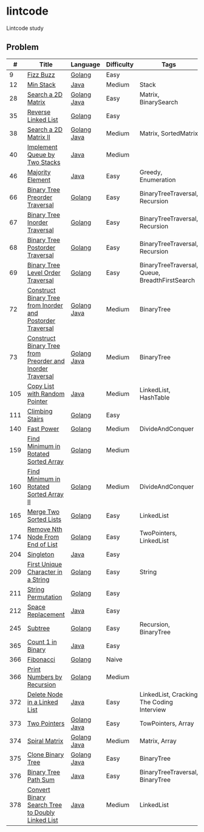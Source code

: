 # lintcode
Lintcode study

## Problem
|#|Title|Language|Difficulty|Tags|
|-|-----|--------|----------|----|
|9|[Fizz Buzz](http://www.lintcode.com/en/problem/fizz-buzz/)|[Golang](https://github.com/ZacharyChang/lintcode/tree/master/problem/009.fizz-buzz)|Easy|
|12|[Min Stack](http://www.lintcode.com/en/problem/min-stack/)|[Java](https://github.com/ZacharyChang/lintcode/tree/master/problem/012.min-stack)|Medium|Stack
|28|[Search a 2D Matrix](http://www.lintcode.com/en/problem/search-a-2d-matrix/)|[Golang](https://github.com/ZacharyChang/lintcode/tree/master/problem/028.search-a-2d-matrix/solution.go) [Java](https://github.com/ZacharyChang/lintcode/tree/master/problem/028.search-a-2d-matrix/Solution.java)|Easy|Matrix, BinarySearch
|35|[Reverse Linked List](http://www.lintcode.com/en/problem/reverse-linked-list/)|[Golang](https://github.com/ZacharyChang/lintcode/tree/master/problem/035.reverse-linked-list)|Easy|
|38|[Search a 2D Matrix II](https://www.lintcode.com/en/problem/search-a-2d-matrix-ii/)|[Golang](https://github.com/ZacharyChang/lintcode/tree/master/problem/038.search-a-2d-matrix-ii/solution.go) [Java](https://github.com/ZacharyChang/lintcode/tree/master/problem/038.search-a-2d-matrix-ii/Solution.java)|Medium|Matrix, SortedMatrix|
|40|[Implement Queue by Two Stacks](https://www.lintcode.com/en/problem/implement-queue-by-two-stacks/)|[Java](https://github.com/ZacharyChang/lintcode/tree/master/problem/040.implement-queue-by-two-stacks)|Medium|
|46|[Majority Element](https://www.lintcode.com/en/problem/majority-element/)|[Java](https://github.com/ZacharyChang/lintcode/tree/master/problem/046.majority-element)|Easy|Greedy, Enumeration|
|66|[Binary Tree Preorder Traversal](https://www.lintcode.com/en/problem/binary-tree-preorder-traversal/)|[Golang](https://github.com/ZacharyChang/lintcode/tree/master/problem/066.binary-tree-preorder-traversal)|Easy|BinaryTreeTraversal, Recursion|
|67|[Binary Tree Inorder Traversal](https://www.lintcode.com/en/problem/binary-tree-inorder-traversal/)|[Golang](https://github.com/ZacharyChang/lintcode/tree/master/problem/067.binary-tree-inorder-traversal)|Easy|BinaryTreeTraversal, Recursion|
|68|[Binary Tree Postorder Traversal](https://www.lintcode.com/en/problem/binary-tree-postorder-traversal/)|[Golang](https://github.com/ZacharyChang/lintcode/tree/master/problem/068.binary-tree-postorder-traversal)|Easy|BinaryTreeTraversal, Recursion|
|69|[Binary Tree Level Order Traversal](https://www.lintcode.com/en/problem/binary-tree-level-order-traversal/)|[Golang](https://github.com/ZacharyChang/lintcode/tree/master/problem/069.binary-tree-level-order-traversal)|Easy|BinaryTreeTraversal, Queue, BreadthFirstSearch|
|72|[Construct Binary Tree from Inorder and Postorder Traversal](https://www.lintcode.com/en/problem/construct-binary-tree-from-inorder-and-postorder-traversal/)|[Golang](https://github.com/ZacharyChang/lintcode/tree/master/problem/072.construct-binary-tree-from-inorder-and-postorder-traversal/solution.go) [Java](https://github.com/ZacharyChang/lintcode/tree/master/problem/072.construct-binary-tree-from-inorder-and-postorder-traversal/Solution.java)|Medium|BinaryTree|
|73|[Construct Binary Tree from Preorder and Inorder Traversal](https://www.lintcode.com/en/problem/construct-binary-tree-from-preorder-and-inorder-traversa/)|[Golang](https://github.com/ZacharyChang/lintcode/tree/master/problem/073.construct-binary-tree-from-preorder-and-inorder-traversal/solution.go) [Java](https://github.com/ZacharyChang/lintcode/tree/master/problem/073.construct-binary-tree-from-preorder-and-inorder-traversal/Solution.java)|Medium|BinaryTree|
|105|[Copy List with Random Pointer](http://www.lintcode.com/en/problem/copy-list-with-random-pointer/)|[Java](https://github.com/ZacharyChang/lintcode/tree/master/problem/105.copy-list-with-random-pointer)|Medium|LinkedList, HashTable
|111|[Climbing Stairs](http://www.lintcode.com/en/problem/climbing-stairs/)|[Golang](https://github.com/ZacharyChang/lintcode/tree/master/problem/111.climbing-stairs)|Easy|
|140|[Fast Power](http://www.lintcode.com/en/problem/fast-power/)|[Golang](https://github.com/ZacharyChang/lintcode/tree/master/problem/140.fast-power)|Medium|DivideAndConquer|
|159|[Find Minimum in Rotated Sorted Array](https://www.lintcode.com/en/problem/find-minimum-in-rotated-sorted-array/)|[Golang](https://github.com/ZacharyChang/lintcode/tree/master/problem/159.find-minimum-in-rotated-sorted-array)|Medium|
|160|[Find Minimum in Rotated Sorted Array II](https://www.lintcode.com/en/problem/find-minimum-in-rotated-sorted-array-ii/)|[Golang](https://github.com/ZacharyChang/lintcode/tree/master/problem/160.find-minimum-in-rotated-sorted-array-ii)|Medium|DivideAndConquer|
|165|[Merge Two Sorted Lists](https://www.lintcode.com/en/problem/merge-two-sorted-lists/)|[Golang](https://github.com/ZacharyChang/lintcode/tree/master/problem/165.merge-two-sorted-lists)|Easy|LinkedList|
|174|[Remove Nth Node From End of List](https://www.lintcode.com/en/problem/remove-nth-node-from-end-of-list/)|[Golang](https://github.com/ZacharyChang/lintcode/tree/master/problem/174.remove-nth-node-from-end-of-list)|Easy|TwoPointers, LinkedList|
|204|[Singleton](http://www.lintcode.com/en/problem/singleton/)|[Java](https://github.com/ZacharyChang/lintcode/tree/master/problem/204.singleton)|Easy|
|209|[First Unique Character in a String](http://www.lintcode.com/en/problem/first-unique-character-in-a-string/)|[Golang](https://github.com/ZacharyChang/lintcode/tree/master/problem/209.first-unique-character-in-a-string)|Easy|String|
|211|[String Permutation](http://www.lintcode.com/en/problem/string-permutation/)|[Golang](https://github.com/ZacharyChang/lintcode/tree/master/problem/211.string-permutation)|Easy|
|212|[Space Replacement](http://www.lintcode.com/en/problem/space-replacement/)|[Java](https://github.com/ZacharyChang/lintcode/tree/master/problem/212.space-replacement)|Easy|
|245|[Subtree](http://www.lintcode.com/en/problem/subtree/)|[Golang](https://github.com/ZacharyChang/lintcode/tree/master/problem/245.subtree)|Easy|Recursion, BinaryTree
|365|[Count 1 in Binary](http://www.lintcode.com/en/problem/count-1-in-binary/)|[Java](https://github.com/ZacharyChang/lintcode/tree/master/problem/365.count-one-in-binary)|Easy|
|366|[Fibonacci](http://www.lintcode.com/en/problem/fibonacci/)|[Golang](https://github.com/ZacharyChang/lintcode/tree/master/problem/366.fibonacci)|Naive|
|366|[Print Numbers by Recursion](http://www.lintcode.com/en/problem/print-numbers-by-recursion/)|[Golang](https://github.com/ZacharyChang/lintcode/tree/master/problem/371.print-numbers-by-recursion)|Medium|
|372|[Delete Node in a Linked List](http://www.lintcode.com/en/problem/delete-node-in-a-linked-list/)|[Java](https://github.com/ZacharyChang/lintcode/tree/master/problem/372.delete-node-in-a-linked-list/Solution.java)|Easy|LinkedList, Cracking The Coding Interview|
|373|[Two Pointers](http://www.lintcode.com/en/problem/partition-array-by-odd-and-even/)|[Golang](https://github.com/ZacharyChang/lintcode/tree/master/problem/373.partition-array-by-odd-and-even/solution.go) [Java](https://github.com/ZacharyChang/lintcode/tree/master/problem/373.partition-array-by-odd-and-even/Solution.java)|Easy|TowPointers, Array|
|374|[Spiral Matrix](http://www.lintcode.com/en/problem/spiral-matrix/)|[Golang](https://github.com/ZacharyChang/lintcode/tree/master/problem/374.spiral-matrix/solution.go) [Java](https://github.com/ZacharyChang/lintcode/tree/master/problem/374.spiral-matrix/Solution.java)|Medium|Matrix, Array|
|375|[Clone Binary Tree](http://www.lintcode.com/en/problem/clone-binary-tree/)|[Golang](https://github.com/ZacharyChang/lintcode/tree/master/problem/375.clone-binary-tree/solution.go) [Java](https://github.com/ZacharyChang/lintcode/tree/master/problem/375.clone-binary-tree/Solution.java)|Easy|BinaryTree|
|376|[Binary Tree Path Sum](http://www.lintcode.com/en/problem/binary-tree-path-sum/)|[Java](https://github.com/ZacharyChang/lintcode/tree/master/problem/376.binary-tree-path-sum/Solution.java)|Easy|BinaryTreeTraversal, BinaryTree|
|378|[Convert Binary Search Tree to Doubly Linked List](http://www.lintcode.com/en/problem/convert-binary-search-tree-to-doubly-linked-list/)|[Java](https://github.com/ZacharyChang/lintcode/tree/master/problem/378.convert-binary-search-tree-to-doubly-linked-list)|Medium|LinkedList|